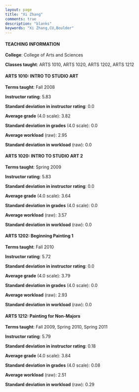 ```yaml
---
layout: page
title: "Xi Zhang" 
comments: true
description: "blanks"
keywords: "Xi Zhang,CU,Boulder"
---
```

<head>
<script src="https://ajax.googleapis.com/ajax/libs/jquery/2.1.3/jquery.min.js"></script>
<script src="https://dl.dropboxusercontent.com/s/pc42nxpaw1ea4o9/highcharts.js?dl=0"></script>
<!-- <script src="../assets/js/highcharts.js"></script> -->
<style type="text/css">@font-face {
	font-family: "Bebas Neue";
	src: url(https://www.filehosting.org/file/details/544349/BebasNeue Regular.otf) format("opentype");
	}
	h1.Bebas { 
		font-family: "Bebas Neue", Verdana, Tahoma;
	}
</style>
</head>
	   
#### TEACHING INFORMATION

**College**: College of Arts and Sciences

**Classes taught**: ARTS 1010, ARTS 1020, ARTS 1202, ARTS 1212

#### ARTS 1010: INTRO TO STUDIO ART

**Terms taught**: Fall 2008

**Instructor rating**: 5.83

**Standard deviation in instructor rating**: 0.0

**Average grade** (4.0 scale): 3.82

**Standard deviation in grades** (4.0 scale): 0.0

**Average workload** (raw): 2.95

**Standard deviation in workload** (raw): 0.0

#### ARTS 1020: INTRO TO STUDIO ART 2

**Terms taught**: Spring 2009

**Instructor rating**: 5.83

**Standard deviation in instructor rating**: 0.0

**Average grade** (4.0 scale): 3.64

**Standard deviation in grades** (4.0 scale): 0.0

**Average workload** (raw): 3.57

**Standard deviation in workload** (raw): 0.0

#### ARTS 1202: Beginning Painting 1

**Terms taught**: Fall 2010

**Instructor rating**: 5.72

**Standard deviation in instructor rating**: 0.0

**Average grade** (4.0 scale): 3.79

**Standard deviation in grades** (4.0 scale): 0.0

**Average workload** (raw): 2.93

**Standard deviation in workload** (raw): 0.0

#### ARTS 1212: Painting for Non-Majors

**Terms taught**: Fall 2009, Spring 2010, Spring 2011

**Instructor rating**: 5.79

**Standard deviation in instructor rating**: 0.18

**Average grade** (4.0 scale): 3.84

**Standard deviation in grades** (4.0 scale): 0.08

**Average workload** (raw): 2.51

**Standard deviation in workload** (raw): 0.29

